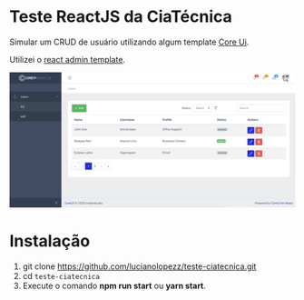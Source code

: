 # Teste ReactJS da CiaTécnica

Simular um CRUD de usuário utilizando algum template
[Core Ui](https://coreui.io).

Utilizei o [react admin template](https://github.com/coreui/coreui-free-react-admin-template).

![alt text](.github/print.png)

# Instalação

1. git clone https://github.com/lucianolopezz/teste-ciatecnica.git
2. cd `teste-ciatecnica`
3. Execute o comando **npm run start** ou **yarn start**.
